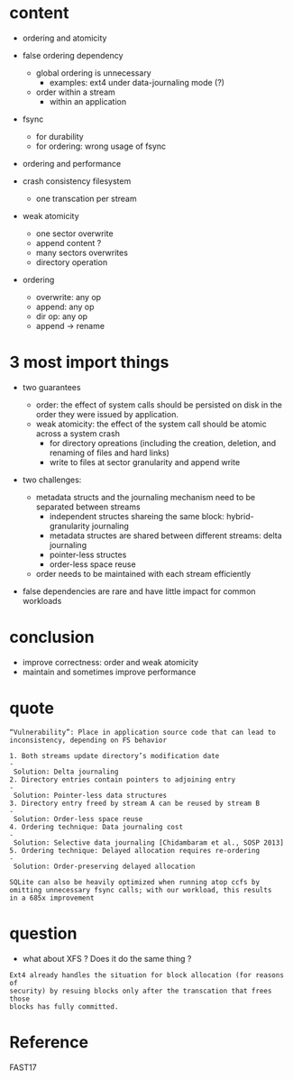 # content

* ordering and atomicity

* false ordering dependency
    * global ordering is unnecessary
        * examples: ext4 under data-journaling mode (?)
    * order within a stream
        * within an application

* fsync
    * for durability
    * for ordering: wrong usage of fsync

* ordering and performance

* crash consistency filesystem
    * one transcation per stream

* weak atomicity
    * one sector overwrite
    * append content ?
    * many sectors overwrites
    * directory operation
* ordering
    * overwrite: any op
    * append: any op
    * dir op: any op 
    * append -> rename

# 3 most import things

* two guarantees
    * order: the effect of system calls should be persisted on disk
      in the order they were issued by application.
    * weak atomicity: the effect of the system call should be atomic
      across a system crash
        * for directory opreations (including the creation, deletion, and
          renaming of files and hard links)
        * write to files at sector granularity and append write

* two challenges:
    * metadata structs and the journaling mechanism need to be separated between streams
        * independent structes shareing the same block: hybrid-granularity journaling
        * metadata structes are shared between different streams: delta journaling
        * pointer-less structes
        * order-less space reuse
    * order needs to be maintained with each stream efficiently

* false dependencies are rare and have little impact for common workloads

# conclusion

* improve correctness: order and weak atomicity
* maintain and sometimes improve performance

# quote

```
“Vulnerability”: Place in application source code that can lead to
inconsistency, depending on FS behavior
```

```
1. Both streams update directory’s modification date
-
 Solution: Delta journaling
2. Directory entries contain pointers to adjoining entry
-
 Solution: Pointer-less data structures
3. Directory entry freed by stream A can be reused by stream B
-
 Solution: Order-less space reuse
4. Ordering technique: Data journaling cost
-
 Solution: Selective data journaling [Chidambaram et al., SOSP 2013]
5. Ordering technique: Delayed allocation requires re-ordering
-
 Solution: Order-preserving delayed allocation
```

```
SQLite can also be heavily optimized when running atop ccfs by
omitting unnecessary fsync calls; with our workload, this results
in a 685x improvement
```

# question

* what about XFS ? Does it do the same thing ?
```
Ext4 already handles the situation for block allocation (for reasons of
security) by resuing blocks only after the transcation that frees those
blocks has fully committed.
```

# Reference

FAST17 
